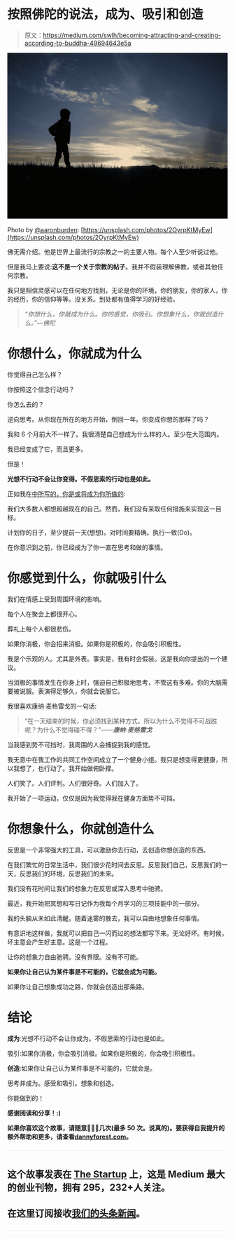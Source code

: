 # 按照佛陀的说法，成为、吸引和创造

> 原文：<https://medium.com/swlh/becoming-attracting-and-creating-according-to-buddha-49694643e5a>

![](img/1256f8fa200637b474f3da6d26586558.png)

Photo by [@aaronburden](https://unsplash.com/@aaronburden): [https://unsplash.com/photos/2OyrpKtMyEw](https://unsplash.com/photos/2OyrpKtMyEw)

佛无需介绍。他是世界上最流行的宗教之一的主要人物。每个人至少听说过他。

但是我马上要说:**这不是一个关于宗教的帖子**。我并不假装理解佛教，或者其他任何宗教。

我只是相信灵感可以在任何地方找到，无论是你的环境，你的朋友，你的家人，你的经历，你的信仰等等。没关系。到处都有值得学习的好经验。

> *“你想什么，你就成为什么。你的感觉，你吸引。你想象什么，你就创造什么。”—佛陀*

# 你想什么，你就成为什么

你觉得自己怎么样？

你按照这个信念行动吗？

你怎么去的？

逆向思考。从你现在所在的地方开始，倒回一年。你变成你想的那样了吗？

我和 6 个月前大不一样了。我很清楚自己想成为什么样的人。至少在大范围内。

我已经变成了它，而且更多。

但是！

**光想不行动不会让你变得。不假思索的行动也是如此。**

正如我在[中所写的，你是或将成为你所做的](/swlh/you-are-or-will-become-what-you-do-e56878c6ab5d):

我们大多数人都想超越现在的自己。然而，我们没有采取任何措施来实现这一目标。

计划你的日子，至少提前一天(想想)。对时间要精确。执行一致(Do)。

在你意识到之前，你已经成为了你一直在思考和做的事情。

# 你感觉到什么，你就吸引什么

我们在情感上受到周围环境的影响。

每个人在聚会上都很开心。

葬礼上每个人都很悲伤。

如果你消极，你会招来消极。如果你是积极的，你会吸引积极性。

我是个乐观的人。尤其是外表。事实是，我有时会假装。这是我向你提出的一个建议。

当消极的事情发生在你身上时，强迫自己积极地思考，不管这有多难。你的大脑需要被说服。表演得足够久，你就会说服它。

我很喜欢康纳·麦格雷戈的一句话:

> “在一天结束的时候，你必须找到某种方式。所以为什么不觉得不可战胜呢？为什么不觉得碰不得？”——***康纳·麦格雷戈***

当我感到势不可挡时，我周围的人会捕捉到我的感觉。

我无意中在我工作的共同工作空间成立了一个健身小组。我只是想变得更健康，所以我想了，也行动了。我开始做俯卧撑。

人们笑了。人们评判。人们很好奇。人们加入了。

我开始了一项运动，仅仅是因为我觉得我在健身方面势不可挡。

# 你想象什么，你就创造什么

反思是一个非常强大的工具，可以激励你去行动，去创造你想创造的东西。

在我们繁忙的日常生活中，我们很少花时间去反思。反思我们自己，反思我们的一天，反思我们的环境，反思我们的未来。

我们没有花时间让我们的想象力在反思或深入思考中驰骋。

最近，我开始把冥想和写日记作为我每个月学习的三项技能中的一部分。

我的头脑从未如此清醒。随着迷雾的散去，我可以自由地想象任何事情。

有意识地这样做，我就可以把自己一闪而过的想法都写下来。无论好坏。有时候，坏主意会产生好主意。这是一个过程。

让你的想象力自由驰骋。没有界限。没有不可能。

**如果你让自己认为某件事是不可能的，它就会成为可能。**

如果你让自己想象成功之路，你就会创造出那条路。

# 结论

**成为**:光想不行动不会让你成为。不假思索的行动也是如此。

吸引:如果你消极，你会吸引消极。如果你是积极的，你会吸引积极性。

**创造**:如果你让自己认为某件事是不可能的，它就会是。

思考并成为。感受和吸引。想象和创造。

你能做到的！

**感谢阅读和分享！:)**

**如果你喜欢这个故事，请随意**👏👏👏**几次(最多 50 次。说真的)。要获得自我提升的额外帮助和更多，请查看**[**dannyforest.com**](http://dannyforest.com/)**。**

![](img/731acf26f5d44fdc58d99a6388fe935d.png)

## 这个故事发表在 [The Startup](https://medium.com/swlh) 上，这是 Medium 最大的创业刊物，拥有 295，232+人关注。

## 在这里订阅接收[我们的头条新闻](http://growthsupply.com/the-startup-newsletter/)。

![](img/731acf26f5d44fdc58d99a6388fe935d.png)